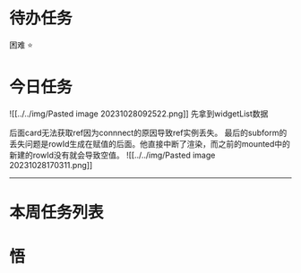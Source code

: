 # 待办任务


困难
⭐

# 今日任务
![[../../img/Pasted image 20231028092522.png]]
先拿到widgetList数据


后面card无法获取ref因为connnect的原因导致ref实例丢失。
最后的subform的丢失问题是rowId生成在赋值的后面。他直接中断了渲染，而之前的mounted中的新建的rowId没有就会导致空值。
![[../../img/Pasted image 20231028170311.png]]


------
# 本周任务列表



# 悟